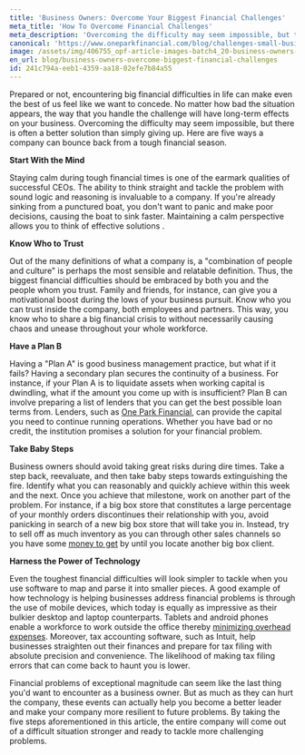 ```yaml
---
title: 'Business Owners: Overcome Your Biggest Financial Challenges'
meta_title: 'How To Overcome Financial Challenges'
meta_description: 'Overcoming the difficulty may seem impossible, but there is often a better solution than simply giving up. Here are five ways a company can bounce back from a tough financial season.'
canonical: 'https://www.oneparkfinancial.com/blog/challenges-small-business-owners-are-facing-today'
image: /assets/img/406755_opf-article-images-batch4_20-business-owners--overcome-your-biggest-financial-challenges.png
en_url: blog/business-owners-overcome-biggest-financial-challenges
id: 241c794a-eeb1-4359-aa18-02efe7b84a55
---
```

<span style="font-weight: 400;">Prepared or not, encountering big financial difficulties in life can make even the best of us feel like we want to concede. No matter how bad the situation appears, the way that you handle the challenge will have long-term effects on your business. Overcoming the difficulty may seem impossible, but there is often a better solution than simply giving up. Here are five ways a company can bounce back from a tough financial season. </span>

<b>Start With the Mind </b>

<span style="font-weight: 400;">Staying calm during tough financial times is one of the earmark qualities of successful CEOs. The ability to think straight and tackle the problem with sound logic and reasoning is invaluable to a company. If you're already sinking from a punctured boat, you don't want to panic and make poor decisions, causing the boat to sink faster. Maintaining a calm perspective allows you to think of effective solutions</span><span style="font-weight: 400;"> . </span>

<b>Know Who to Trust</b>

<span style="font-weight: 400;">Out of the many definitions of what a company is, a "combination of people and culture" is perhaps the most sensible and relatable definition. Thus, the biggest financial difficulties should be embraced by both you and the people whom you trust. Family and friends, for instance, can give you a motivational boost during the lows of your business pursuit. Know who you can trust inside the company, both employees and partners. This way, you know who to share a big financial crisis to without necessarily causing chaos and unease throughout your whole workforce. </span>

<b>Have a Plan B</b>

<span style="font-weight: 400;">Having a "Plan A" is good business management practice, but what if it fails? Having a secondary plan secures the continuity of a business. For instance, if your Plan A is to liquidate assets when working capital is dwindling, what if the amount you come up with is insufficient? Plan B can involve preparing a list of lenders that you can get the best possible loan terms from. Lenders, such as [One Park Financial](https://www.oneparkfinancial.com/), can provide the capital you need to continue running operations. Whether you have bad or no credit, the institution promises a solution for your financial problem. </span>

<b>Take Baby Steps</b>

<span style="font-weight: 400;">Business owners should avoid taking great risks during dire times. Take a step back, reevaluate, and then take baby steps towards extinguishing the fire. Identify what you can reasonably and quickly achieve within this week and the next. Once you achieve that milestone, work on another part of the problem. For instance, if a big box store that constitutes a large percentage of your monthly orders discontinues their relationship with you, avoid panicking in search of a new big box store that will take you in. Instead, try to sell off as much inventory as you can through other sales channels so you have some [money to get](https://www.oneparkfinancial.com/pre-qualification) by until you locate another big box client. </span>

<b>Harness the Power of Technology</b>

<span style="font-weight: 400;">Even the toughest financial difficulties will look simpler to tackle when you use software to map and parse it into smaller pieces. A good example of how technology is helping businesses address financial problems is through the use of mobile devices, which today is equally as impressive as their bulkier desktop and laptop counterparts. Tablets and android phones enable a workforce to work outside the office thereby [minimizing overhead expenses](https://www.oneparkfinancial.com/blog/going-green-can-benefit-small-business). Moreover, tax accounting software, such as Intuit, help businesses straighten out their finances and prepare for tax filing with absolute precision and convenience. The likelihood of making tax filing errors that can come back to haunt you is lower. </span>

<span style="font-weight: 400;">Financial problems of exceptional magnitude can seem like the last thing you'd want to encounter as a business owner. But as much as they can hurt the company, these events can actually help you become a better leader and make your company more resilient to future problems. By taking the five steps aforementioned in this article, the entire company will come out of a difficult situation stronger and ready to tackle more challenging problems.</span>